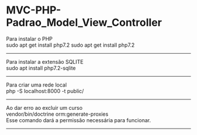 # MVC-PHP-Padrao_Model_View_Controller

Para instalar o PHP <br>sudo apt get install php7.2
sudo apt get install php7.2
<br>
<hr>
Para instalar a extensão SQLITE  <br>
sudo apt install php7.2-sqlite
<hr>
Para criar uma rede local <br>
php -S localhost:8000 -t public/
<hr>
Ao dar erro ao excluir um curso  <br>
vendor/bin/doctrine orm:generate-proxies <br>
Esse comando dará a permissão necessária para funcionar.
<hr>
